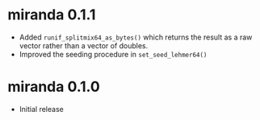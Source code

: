 

# miranda 0.1.1

* Added `runif_splitmix64_as_bytes()` which returns the result as a raw vector
  rather than a vector of doubles.
* Improved the seeding procedure in `set_seed_lehmer64()`


# miranda 0.1.0

* Initial release
